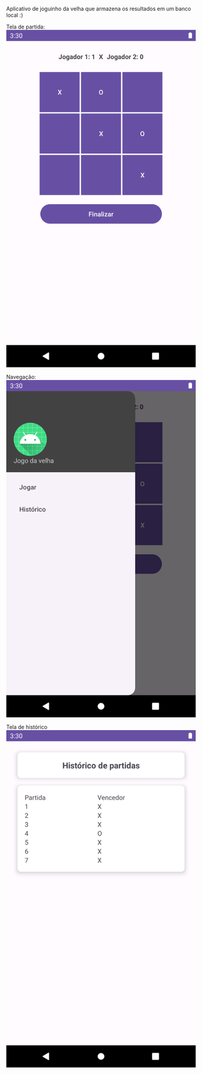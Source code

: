 Aplicativo de joguinho da velha que armazena os resultados em um banco local :)

Tela de partida:
![Tela da partida](tela_partida.png)

Navegação:
![navegacao](navegacao.png)

Tela de histórico
![Tela de_historico](tela_historico.png)
